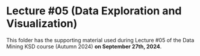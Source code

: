 # Lecture #05 (Data Exploration and Visualization)

This folder has the supporting material used during Lecture #05 of the Data Mining KSD course (Autumn 2024) **on September 27th, 2024**.
